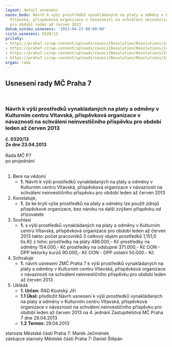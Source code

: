 ```yaml
---
layout: detail_usneseni
nazev_bodu: Návrh k výši prostředků vynakládaných na platy a odměny v Kulturním centru
  Vltavská, příspěvková organizace v návaznosti na schválení neinvestičního příspěvku
  pro období leden až červen 2013
datum_vzniku_usneseni: '2013-04-23 00:00:00'
cislo_usneseni: 0320/13
prilohy:
- https://praha7.cz/wp-content/uploads/councilResolution/Resolutions/24061/22-13-tabulka_%c4%8d._1-_zam%c4%9bstnanci.pdf
- https://praha7.cz/wp-content/uploads/councilResolution/Resolutions/24061/22-13-tabulka_%c4%8d._2_platy.pdf
- https://praha7.cz/wp-content/uploads/councilResolution/Resolutions/24061/22-13-dopl%c5%88uj%c3%adc%c3%ad_%c3%badaje_k_plat%c5%afm.pdf
- https://praha7.cz/wp-content/uploads/councilResolution/Resolutions/24061/22-13-n%c3%a1vrh_usnesen%c3%ad_zm%c4%8d_na_%c4%8d._4_dne_29.04.2013_-_platy.doc
organ: rada
---
```

<div id="ucUsn_pList" class="usn">
	<span><h2>Usnesení rady MČ Praha 7 </h2>
<br></span><div class="standBody">
<span><h3>Návrh k výši prostředků vynakládaných na platy a odměny v Kulturním centru Vltavská, příspěvková organizace v návaznosti na schválení neinvestičního příspěvku pro období leden až červen 2013</h3></span><div class="center">
		<strong>č. 0320/13</strong><br>
	</div>
<div class="center">
		<strong>Ze dne 23.04.2013</strong><br><br>
	</div>Rada MČ P7<br> po projednání<br><br><ol>
<li>Bere na vědomí<ul><li>
<strong>1.</strong> Návrh k výši prostředků vynakládaných na platy a odměny v Kulturním centru Vltavská, příspěvková organizace v návaznosti na schválení neinvestičního příspěvku pro období leden až červen 2013</li></ul>
</li>
<li>Konstatuje,<ul><li>
<strong>1.</strong> že ke krytí výše prostředků na platy a odměny lze použít zdrojů příspěvkové organizace, bez nároku na další zvýšení příspěvku od zřizovatele </li></ul>
</li>
<li>Souhlasí<ul><li>
<strong>1.</strong> s výši prostředků vynakládaných na platy a odměny v Kulturním centru Vltavská, příspěvková organizace pro období leden až červen 2013 takto: počet pracovníků                                       3  celkový objem prostředků                    1,151,0 tis.Kč z toho:   prostředky na platy                                486.000,- Kč prostředky na odměny                           154.000,- Kč prostředky na odstupné                          371.000,- Kč OON - DPP lektorky kurzů                     90.000,- Kč OON - DPP ostatní                                  50.000.- Kč </li></ul>
</li>
<li>Schvaluje<ul><li>
<strong>1.</strong> návrh usnesení ZMČ Praha 7 k výši prostředků vynakládaných na platy a odměny v Kulturním centru Vltavská, příspěvková organizace v návaznosti na schválení neinvestičního příspěvku pro období leden až červen 2013 </li></ul>
</li>
<li>Ukládá<ul>
<li>
<strong>1. Určen: </strong>RAD Koutský Jiří</li>
<li>
<strong>1.1 Úkol: </strong>předložit Návrh usnesení k výši prostředků vynakládaných na platy a odměny v Kulturním centru Vltavská, příspěvková organizace v návaznosti na schválení neinvestičního příspěvku pro období leden až červen 2013 na 4. jednání Zastupitelstva MČ Praha 7 dne 29.04.2013</li>
<li>
<strong>1.2 Termín: </strong>29.04.2013</li>
</ul>
</li>
</ol>starosta Městské části Praha 7: Marek Ječmének<br>zástupce starosty Městské části Praha 7: Daniel Štěpán 
</div>
</div>